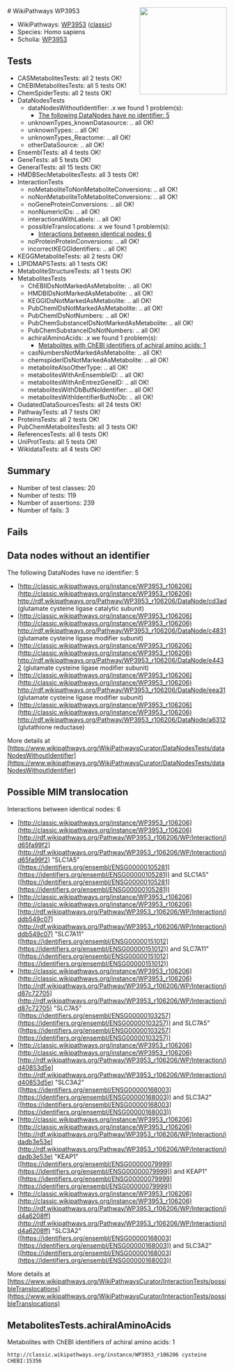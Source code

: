 <img style="float: right; width: 200px" src="https://upload.wikimedia.org/wikipedia/commons/thumb/8/83/Wplogo_with_text_500.png/640px-Wplogo_with_text_500.png" />
# WikiPathways WP3953

* WikiPathways: [WP3953](https://wikipathways.org/pathways/WP3953) ([classic](https://classic.wikipathways.org/instance/WP3953))
* Species: Homo sapiens
* Scholia: [WP3953](https://scholia.toolforge.org/wikipathways/WP3953)
## Tests
* CASMetabolitesTests: all 2 tests OK!
* ChEBIMetabolitesTests: all 5 tests OK!
* ChemSpiderTests: all 2 tests OK!
* DataNodesTests
    * dataNodesWithoutIdentifier: .x we found 1 problem(s):
        * [The following DataNodes have no identifier: 5](#d2d32fa4)
    * unknownTypes_knownDatasource: .. all OK!
    * unknownTypes: .. all OK!
    * unknownTypes_Reactome: .. all OK!
    * otherDataSource: .. all OK!
* EnsemblTests: all 4 tests OK!
* GeneTests: all 5 tests OK!
* GeneralTests: all 15 tests OK!
* HMDBSecMetabolitesTests: all 3 tests OK!
* InteractionTests
    * noMetaboliteToNonMetaboliteConversions: .. all OK!
    * noNonMetaboliteToMetaboliteConversions: .. all OK!
    * noGeneProteinConversions: .. all OK!
    * nonNumericIDs: .. all OK!
    * interactionsWithLabels: .. all OK!
    * possibleTranslocations: .x we found 1 problem(s):
        * [Interactions between identical nodes: 6](#1c11820b)
    * noProteinProteinConversions: .. all OK!
    * incorrectKEGGIdentifiers: .. all OK!
* KEGGMetaboliteTests: all 2 tests OK!
* LIPIDMAPSTests: all 1 tests OK!
* MetaboliteStructureTests: all 1 tests OK!
* MetabolitesTests
    * ChEBIIDsNotMarkedAsMetabolite: .. all OK!
    * HMDBIDsNotMarkedAsMetabolite: .. all OK!
    * KEGGIDsNotMarkedAsMetabolite: .. all OK!
    * PubChemIDsNotMarkedAsMetabolite: .. all OK!
    * PubChemIDsNotNumbers: .. all OK!
    * PubChemSubstanceIDsNotMarkedAsMetabolite: .. all OK!
    * PubChemSubstanceIDsNotNumbers: .. all OK!
    * achiralAminoAcids: .x we found 1 problem(s):
        * [Metabolites with ChEBI identifiers of achiral amino acids: 1](#9c17608e)
    * casNumbersNotMarkedAsMetabolite: .. all OK!
    * chemspiderIDsNotMarkedAsMetabolite: .. all OK!
    * metaboliteAlsoOtherType: .. all OK!
    * metabolitesWithAnEnsembleID: .. all OK!
    * metabolitesWithAnEntrezGeneID: .. all OK!
    * metabolitesWithDbButNoIdentifier: .. all OK!
    * metabolitesWithIdentifierButNoDb: .. all OK!
* OudatedDataSourcesTests: all 24 tests OK!
* PathwayTests: all 7 tests OK!
* ProteinsTests: all 2 tests OK!
* PubChemMetabolitesTests: all 3 tests OK!
* ReferencesTests: all 6 tests OK!
* UniProtTests: all 5 tests OK!
* WikidataTests: all 4 tests OK!


## Summary

* Number of test classes: 20
* Number of tests: 119
* Number of assertions: 239
* Number of fails: 3

## Fails

<a name="d2d32fa4" />

## Data nodes without an identifier

The following DataNodes have no identifier: 5

* [http://classic.wikipathways.org/instance/WP3953_r106206](http://classic.wikipathways.org/instance/WP3953_r106206) http://rdf.wikipathways.org/Pathway/WP3953_r106206/DataNode/cd3ad (glutamate cysteine
ligase catalytic subunit)
* [http://classic.wikipathways.org/instance/WP3953_r106206](http://classic.wikipathways.org/instance/WP3953_r106206) http://rdf.wikipathways.org/Pathway/WP3953_r106206/DataNode/c4831 (glutamate cysteine
ligase modifier subunit)
* [http://classic.wikipathways.org/instance/WP3953_r106206](http://classic.wikipathways.org/instance/WP3953_r106206) http://rdf.wikipathways.org/Pathway/WP3953_r106206/DataNode/e4432 (glutamate cysteine
ligase modifier subunit)
* [http://classic.wikipathways.org/instance/WP3953_r106206](http://classic.wikipathways.org/instance/WP3953_r106206) http://rdf.wikipathways.org/Pathway/WP3953_r106206/DataNode/eea31 (glutamate cysteine
ligase modifier subunit)
* [http://classic.wikipathways.org/instance/WP3953_r106206](http://classic.wikipathways.org/instance/WP3953_r106206) http://rdf.wikipathways.org/Pathway/WP3953_r106206/DataNode/a6312 (glutathione
reductase)


More details at [https://www.wikipathways.org/WikiPathwaysCurator/DataNodesTests/dataNodesWithoutIdentifier](https://www.wikipathways.org/WikiPathwaysCurator/DataNodesTests/dataNodesWithoutIdentifier)

<a name="1c11820b" />

## Possible MIM translocation

Interactions between identical nodes: 6

* [http://classic.wikipathways.org/instance/WP3953_r106206](http://classic.wikipathways.org/instance/WP3953_r106206) [http://rdf.wikipathways.org/Pathway/WP3953_r106206/WP/Interaction/id65fa99f2](http://rdf.wikipathways.org/Pathway/WP3953_r106206/WP/Interaction/id65fa99f2) "SLC1A5" ([https://identifiers.org/ensembl/ENSG00000105281](https://identifiers.org/ensembl/ENSG00000105281)) and 
SLC1A5" ([https://identifiers.org/ensembl/ENSG00000105281](https://identifiers.org/ensembl/ENSG00000105281))
* [http://classic.wikipathways.org/instance/WP3953_r106206](http://classic.wikipathways.org/instance/WP3953_r106206) [http://rdf.wikipathways.org/Pathway/WP3953_r106206/WP/Interaction/iddb549c07](http://rdf.wikipathways.org/Pathway/WP3953_r106206/WP/Interaction/iddb549c07) "SLC7A11" ([https://identifiers.org/ensembl/ENSG00000151012](https://identifiers.org/ensembl/ENSG00000151012)) and 
SLC7A11" ([https://identifiers.org/ensembl/ENSG00000151012](https://identifiers.org/ensembl/ENSG00000151012))
* [http://classic.wikipathways.org/instance/WP3953_r106206](http://classic.wikipathways.org/instance/WP3953_r106206) [http://rdf.wikipathways.org/Pathway/WP3953_r106206/WP/Interaction/id87c72705](http://rdf.wikipathways.org/Pathway/WP3953_r106206/WP/Interaction/id87c72705) "SLC7A5" ([https://identifiers.org/ensembl/ENSG00000103257](https://identifiers.org/ensembl/ENSG00000103257)) and 
SLC7A5" ([https://identifiers.org/ensembl/ENSG00000103257](https://identifiers.org/ensembl/ENSG00000103257))
* [http://classic.wikipathways.org/instance/WP3953_r106206](http://classic.wikipathways.org/instance/WP3953_r106206) [http://rdf.wikipathways.org/Pathway/WP3953_r106206/WP/Interaction/id40853d5e](http://rdf.wikipathways.org/Pathway/WP3953_r106206/WP/Interaction/id40853d5e) "SLC3A2" ([https://identifiers.org/ensembl/ENSG00000168003](https://identifiers.org/ensembl/ENSG00000168003)) and 
SLC3A2" ([https://identifiers.org/ensembl/ENSG00000168003](https://identifiers.org/ensembl/ENSG00000168003))
* [http://classic.wikipathways.org/instance/WP3953_r106206](http://classic.wikipathways.org/instance/WP3953_r106206) [http://rdf.wikipathways.org/Pathway/WP3953_r106206/WP/Interaction/idadb3e53e](http://rdf.wikipathways.org/Pathway/WP3953_r106206/WP/Interaction/idadb3e53e) "KEAP1" ([https://identifiers.org/ensembl/ENSG00000079999](https://identifiers.org/ensembl/ENSG00000079999)) and 
KEAP1" ([https://identifiers.org/ensembl/ENSG00000079999](https://identifiers.org/ensembl/ENSG00000079999))
* [http://classic.wikipathways.org/instance/WP3953_r106206](http://classic.wikipathways.org/instance/WP3953_r106206) [http://rdf.wikipathways.org/Pathway/WP3953_r106206/WP/Interaction/id4a6208ff](http://rdf.wikipathways.org/Pathway/WP3953_r106206/WP/Interaction/id4a6208ff) "SLC3A2" ([https://identifiers.org/ensembl/ENSG00000168003](https://identifiers.org/ensembl/ENSG00000168003)) and 
SLC3A2" ([https://identifiers.org/ensembl/ENSG00000168003](https://identifiers.org/ensembl/ENSG00000168003))


More details at [https://www.wikipathways.org/WikiPathwaysCurator/InteractionTests/possibleTranslocations](https://www.wikipathways.org/WikiPathwaysCurator/InteractionTests/possibleTranslocations)

<a name="9c17608e" />

## MetabolitesTests.achiralAminoAcids

Metabolites with ChEBI identifiers of achiral amino acids: 1
```
http://classic.wikipathways.org/instance/WP3953_r106206 cysteine CHEBI:15356
```

